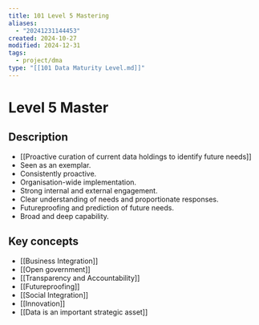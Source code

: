 ```yaml
---
title: 101 Level 5 Mastering
aliases:
  - "20241231144453"
created: 2024-10-27
modified: 2024-12-31
tags:
  - project/dma
type: "[[101 Data Maturity Level.md]]"
---
```

# Level 5 Master

## Description
- [[Proactive curation of current data holdings to identify future needs]]
- Seen as an exemplar.
- Consistently proactive.
- Organisation-wide implementation.
- Strong internal and external engagement.
- Clear understanding of needs and proportionate responses.
- Futureproofing and prediction of future needs.
- Broad and deep capability.

## Key concepts
- [[Business Integration]]
- [[Open government]]
- [[Transparency and Accountability]]
- [[Futureproofing]]
- [[Social Integration]]
- [[Innovation]]
- [[Data is an important strategic asset]]

